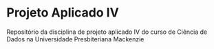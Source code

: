 # Projeto Aplicado IV
Repositório da disciplina de projeto aplicado IV do curso de Ciência de Dados na Universidade Presbiteriana Mackenzie
